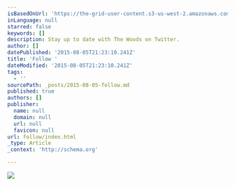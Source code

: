 ```yaml
---
isBasedOnUrl: 'https://the-grid-user-content.s3-us-west-2.amazonaws.com/2a63cb26-2fcd-493e-afca-365711b1f5a0.jpg'
inLanguage: null
starred: false
keywords: []
description: Stay up to date with The Woods on Twitter.
author: []
datePublished: '2015-08-05T21:23:10.241Z'
title: 'Follow '
dateModified: '2015-08-05T21:23:10.241Z'
tags:
  - ''
sourcePath: _posts/2015-08-05-follow.md
published: true
authors: []
publisher:
  name: null
  domain: null
  url: null
  favicon: null
url: follow/index.html
_type: Article
_context: 'http://schema.org'

---
```

![](https://the-grid-user-content.s3-us-west-2.amazonaws.com/2a63cb26-2fcd-493e-afca-365711b1f5a0.jpg)